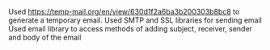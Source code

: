 Used https://temp-mail.org/en/view/630d1f2a6ba3b200303b8bc8 to generate a temporary email.
Used SMTP and SSL libraries for sending email
Used email library to access methods of adding subject, receiver, sender and body of the email
